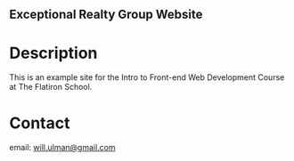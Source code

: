 Exceptional Realty Group Website
---

# Description

This is an example site for the Intro to Front-end Web Development Course at The Flatiron School.

# Contact

email: will.ulman@gmail.com